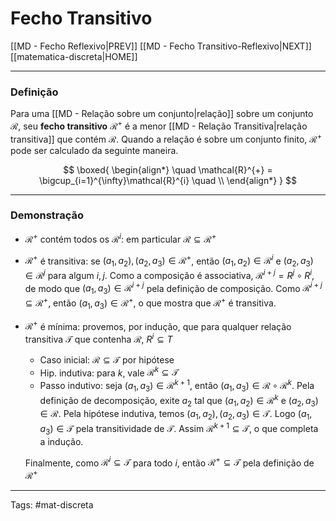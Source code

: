 # Fecho Transitivo

[[MD - Fecho Reflexivo|PREV]]	[[MD - Fecho Transitivo-Reflexivo|NEXT]]	[[matematica-discreta|HOME]]

---

### Definição

Para uma [[MD - Relação sobre um conjunto|relação]] sobre um conjunto $\mathcal{R}$, seu **fecho transitivo** $\mathcal{R}^{+}$ é a menor [[MD - Relação Transitiva|relação transitiva]] que contém $\mathcal{R}$. Quando a relação é sobre um conjunto finito, $\mathcal{R}^{+}$ pode ser calculado da seguinte maneira.

$$
\boxed{
\begin{align*} \quad
	\mathcal{R}^{+} = \bigcup_{i=1}^{\infty}\mathcal{R}^{i}
	\quad \\
\end{align*}
}
$$

---

### Demonstração

- $\mathcal{R}^{+}$ contém todos os $\mathcal{R}^{i}$: em particular $\mathcal{R} \subseteq \mathcal{R}^{+}$

- $\mathcal{R}^+$ é transitiva: se $(a_{1},a_{2}),(a_{2},a_{3})\in \mathcal{R}^{+}$, então $(a_1,a_2)\in \mathcal{R}^i$ e $(a_2,a_3)\in \mathcal{R}^j$ para algum $i,j$. Como a composição é associativa, $\mathcal{R}^{i+j} = R^j \circ R^i$, de modo que $(a_1,a_3)\in \mathcal{R}^{i+j}$ pela definição de composição. Como $\mathcal{R}^{i+j} \subseteq \mathcal{R}^+$, então $(a_1,a_3) \in \mathcal{R}^+$, o que mostra que $\mathcal{R}^+$ é transitiva.

- $\mathcal{R}^+$ é mínima: provemos, por indução, que para qualquer relação transitiva $\mathcal{T}$ que contenha $\mathcal{R}$, $R^i \subseteq T$
	- Caso inicial: $\mathcal{R} \subseteq \mathcal{T}$ por hipótese
	- Hip. indutiva: para $k$, vale $\mathcal{R}^k \subseteq \mathcal{T}$
	- Passo indutivo: seja $(a_1,a_3)\in \mathcal{R}^{k+1}$, então $(a_1,a_3) \in \mathcal{R} \circ \mathcal{R}^{k}$. Pela definição de decomposição, exite $a_2$ tal que $(a_1,a_2)\in \mathcal{R}^{k}$ e $(a_2,a_3) \in \mathcal{R}$. Pela hipótese indutiva, temos $(a_1,a_2),(a_2,a_3) \in \mathcal{T}$. Logo $(a_1,a_3)\in \mathcal{T}$ pela transitividade de  $\mathcal{T}$. Assim $\mathcal{R}^{k+1} \subseteq \mathcal{T}$, o que completa a indução.

	Finalmente, como $\mathcal{R}^i \subseteq \mathcal{T}$ para todo $i$, então $\mathcal{R}^+ \subseteq \mathcal{T}$ pela definição de $\mathcal{R}^+$
 
---

Tags: #mat-discreta 